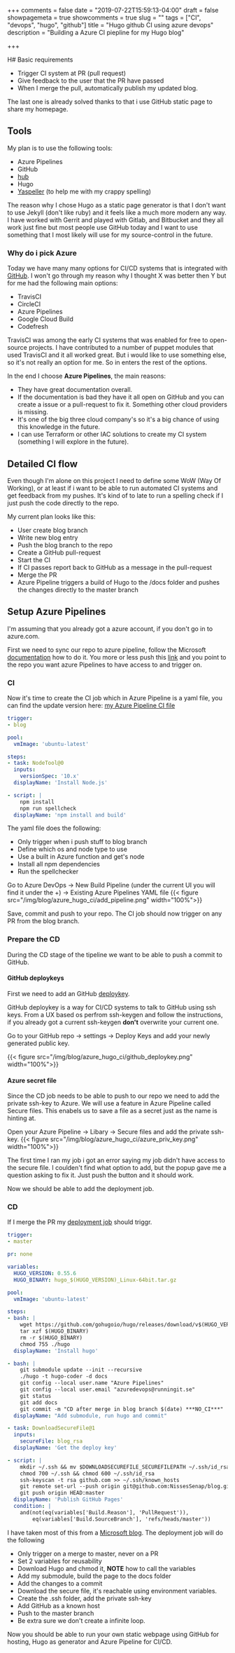 +++
comments = false
date = "2019-07-22T15:59:13-04:00"
draft = false
showpagemeta = true
showcomments = true
slug = ""
tags = ["CI", "devops", "hugo", "github"]
title = "Hugo github CI using azure devops"
description = "Building a Azure CI piepline for my Hugo blog"

+++

H# Basic requirements

* Trigger CI system at PR (pull request)
* Give feedback to the user that the PR have passed
* When I merge the pull, automatically publish my updated blog.

The last one is already solved thanks to that i use GitHub static page to share my homepage.

## Tools

My plan is to use the following tools:

* Azure Pipelines
* GitHub
* [hub][hub_link]
* Hugo
* [Yaspeller][yaspeller_git] (to help me with my crappy spelling)

The reason why I chose Hugo as a static page generator is that I don't want to use Jekyll (don't like ruby) and it feels like a much more modern any way.
I have worked with Gerrit and played with Gitlab, and Bitbucket and they all work just fine but most people use GitHub today and I want to use something that I most likely will use for my source-control in the future.

### Why do i pick Azure

Today we have many many options for CI/CD systems that is integrated with [GitHub][github_ci].
I won't go through my reason why I thought X was better then Y but for me had the following main options:

* TravisCI
* CircleCI
* Azure Pipelines
* Google Cloud Build
* Codefresh

TravisCI was among the early CI systems that was enabled for free to open-source projects. I have contributed to a number of puppet modules that used TravisCI and it all worked great.
But i would like to use something else, so it's not really an option for me.
So in enters the rest of the options.

In the end I choose **Azure Pipelines**, the main reasons:

* They have great documentation overall.
* If the documentation is bad they have it all open on GitHub and you can create a issue or a pull-request to fix it. Something other cloud providers is missing.
* It's one of the big three cloud company's so it's a big chance of using this knowledge in the future.
* I can use Terraform or other IAC solutions to create my CI system (something I will explore in the future).

## Detailed CI flow

Even though I'm alone on this project I need to define some WoW (Way Of Working), or at least if i want to be able to run automated CI systems and get feedback from my pushes. It's kind of to late to run a spelling check if I just push the code directly to the repo.

My current plan looks like this:

* User create blog branch
* Write new blog entry
* Push the blog branch to the repo
* Create a GitHub pull-request
* Start the CI
* If CI passes report back to GitHub as a message in the pull-request
* Merge the PR
* Azure Pipeline triggers a build of Hugo to the /docs folder and pushes the changes directly to the master branch

## Setup Azure Pipelines

I'm assuming that you already got a azure account, if you don't go in to azure.com.

First we need to sync our repo to azure pipeline, follow the Microsoft [documentation][sync_azure_github] how to do it.
You more or less push this [link][github_azure_app] and you point to the repo you want azure Pipelines to have access to and trigger on.

### CI

Now it's time to create the CI job which in Azure Pipeline is a yaml file, you can find the update version here: [my Azure Pipeline CI file][azure_pipeline_ci]

```yaml
trigger:
- blog

pool:
  vmImage: 'ubuntu-latest'

steps:
- task: NodeTool@0
  inputs:
    versionSpec: '10.x'
  displayName: 'Install Node.js'

- script: |
    npm install
    npm run spellcheck
  displayName: 'npm install and build'
```

The yaml file does the following:

* Only trigger when i push stuff to blog branch
* Define which os and node type to use
* Use a built in Azure function and get's node
* Install all npm dependencies
* Run the spellchecker

Go to Azure DevOps -> New Build Pipeline (under the current UI you will find it under the +) -> Existing Azure Pipelines YAML file
{{< figure src="/img/blog/azure_hugo_ci/add_pipeline.png" width="100%">}}

Save, commit and push to your repo.
The CI job should now trigger on any PR from the blog branch.

### Prepare the CD

During the CD stage of the tipeline we want to be able to push a commit to GitHub.

#### GitHub deploykeys

First we need to add an GitHub [deploykey][github_deploykeys].

GitHub deploykey is a way for CI/CD systems to talk to GitHub using ssh keys. From a UX based os perfrom ssh-keygen and follow the instructions, if you already got a current ssh-keygen **don't** overwrite your current one.

Go to your GitHub repo -> settings -> Deploy Keys and add your newly generated public key.

{{< figure src="/img/blog/azure_hugo_ci/github_deploykey.png" width="100%">}}

#### Azure secret file

Since the CD job needs to be able to push to our repo we need to add the private ssh-key to Azure. We will use a feature in Azure Pipeline called Secure files. This enabels us to save a file as a secret just as the name is hinting at.

Open your Azure Pipeline -> Libary -> Secure files and add the private ssh-key.
{{< figure src="/img/blog/azure_hugo_ci/azure_priv_key.png" width="100%">}}

The first time I ran my job i got an error saying my job didn't have access to the secure file.
I coulden't find what option to add, but the popup gave me a question asking to fix it. Just push the button and it should work.

Now we should be able to add the deployment job.

### CD

If I merge the PR my [deployment job][azure_pipeline_cd] should triggr.

```yaml
trigger:
- master

pr: none

variables:
  HUGO_VERSION: 0.55.6
  HUGO_BINARY: hugo_$(HUGO_VERSION)_Linux-64bit.tar.gz

pool:
  vmImage: 'ubuntu-latest'

steps:
- bash: |
    wget https://github.com/gohugoio/hugo/releases/download/v$(HUGO_VERSION)/$(HUGO_BINARY)
    tar xzf $(HUGO_BINARY)
    rm -r $(HUGO_BINARY)
    chmod 755 ./hugo
  displayName: 'Install hugo'

- bash: |
    git submodule update --init --recursive
    ./hugo -t hugo-coder -d docs
    git config --local user.name "Azure Pipelines"
    git config --local user.email "azuredevops@runningit.se"
    git status
    git add docs
    git commit -m "CD after merge in blog branch $(date) ***NO_CI***"
  displayName: "Add submodule, run hugo and commit"

- task: DownloadSecureFile@1
  inputs:
    secureFile: blog_rsa
  displayName: 'Get the deploy key'

- script: |
    mkdir ~/.ssh && mv $DOWNLOADSECUREFILE_SECUREFILEPATH ~/.ssh/id_rsa
    chmod 700 ~/.ssh && chmod 600 ~/.ssh/id_rsa
    ssh-keyscan -t rsa github.com >> ~/.ssh/known_hosts
    git remote set-url --push origin git@github.com:NissesSenap/blog.git
    git push origin HEAD:master
  displayName: 'Publish GitHub Pages'
  condition: |
    and(not(eq(variables['Build.Reason'], 'PullRequest')),
        eq(variables['Build.SourceBranch'], 'refs/heads/master'))

```

I have taken most of this from a [Microsoft blog][azure_git_push].
The deployment job will do the following

* Only trigger on a merge to master, never on a PR
* Set 2 variables for reusability
* Download Hugo and chmod it, **NOTE** how to call the variables
* Add my submodule, build the page to the docs folder
* Add the changes to a commit
* Download the secure file, it's reachable using environment variables.
* Create the .ssh folder, add the private ssh-key
* Add GitHub as a known host
* Push to the master branch
* Be extra sure we don't create a infinite loop.

Now you should be able to run your own static webpage using GitHub for hosting, Hugo as generator and Azure Pipeline for CI/CD.

[hub_link]: https://github.com/github/hub
[github_ci]: https://github.com/marketplace/category/continuous-integration
[yaspeller_git]: https://github.com/hcodes/yaspeller
[sync_azure_github]: https://docs.microsoft.com/en-us/azure/devops/pipelines/repos/github?view=azure-devops&tabs=yaml#where-to-install-the-github-app
[github_azure_app]: https://github.com/apps/azure-pipelines
[azure_git_push]: https://cloudblogs.microsoft.com/opensource/2019/04/05/publishing-github-pages-from-azure-pipelines/
[github_deploykeys]: https://developer.github.com/v3/guides/managing-deploy-keys/#deploy-keys
[azure_pipeline_ci]: https://github.com/NissesSenap/blog/blob/master/azure-pipelines.yml
[azure_pipeline_cd]: https://github.com/NissesSenap/blog/blob/master/azure-pipelines-1.yml
